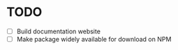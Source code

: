 # TODO

-   [ ] Build documentation website
-   [ ] Make package widely available for download on NPM
